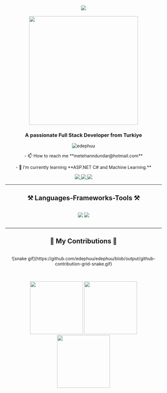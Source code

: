 <h1 align="center">
    <img src="https://readme-typing-svg.herokuapp.com/?font=Righteous&size=35&center=true&vCenter=true&width=500&height=70&duration=4000&lines=Hi+There!+👋;+I'm+Metehan+Dundar!;" />
</h1>
<div id="header" align="center">
  <img src="https://y.yarn.co/04fa23b4-5567-47da-b30b-8ac529d45d19_text.gif" width="350"/>
</div>
<h3 align="center">A passionate Full Stack Developer from Turkiye</h3>

<div align="center">
 <img src="https://komarev.com/ghpvc/?username=edephuu&label=Profile%20views&color=0e75b6&style=flat" alt="edephuu" /> </p>
</div>

<div align="center">
- 📫 How to reach me **metehanndundar@hotmail.com**
<p>
    
</p>
- 🌱 I’m currently learning **ASP.NET C# and Machine Learning.**
</div>
<p>
    
</p>
<div align="center"> 
  <a href="mailto:metehanndundar@hotmail.com">
    <img src="https://img.shields.io/badge/Gmail-333333?style=for-the-badge&logo=gmail&logoColor=red" />
  </a>
  <a href="https://www.linkedin.com/in/metehan-dündar-882974226/" target="_blank">
    <img src="https://img.shields.io/badge/LinkedIn-0077B5?style=for-the-badge&logo=linkedin&logoColor=white" target="_blank" />
  </a>
  <a href="https://github.com/EdepHuu" target="_blank">
     <img src="https://img.shields.io/badge/Portfolio-FF5722?style=for-the-badge&logo=todoist&logoColor=white" target="_blank" /> <!-- sqlite, safari, google-chrome are other good icon options -->
  </a>
</div>
 <hr/>

<h2 align="center">⚒️ Languages-Frameworks-Tools ⚒️</h2>
<br/>
<div align="center">
<img src="https://skillicons.dev/icons?i=dotnet,cs,cpp,c,html,css,bootstrap," />
    <img src="https://skillicons.dev/icons?i=java,python,javascript,firebase,mysql,postgres" /><br>
</div>

<br/>
<hr/>

<div align="center">
  <h2>🐍 My Contributions 🐍</h2>
  <br>
  ![snake gif](https://github.com/edephuu/edephuu/blob/output/github-contribution-grid-snake.gif)
  <br/><br/><br/>
</div>

<p>
  
</p>

<p align="center">
  <img height="170em" src="https://github-readme-stats.vercel.app/api?username=edephuu&show_icons=true&hide_border=true&theme=tokyonight&count_private=true"/>
  <img height="170em" src="https://github-readme-stats.vercel.app/api/top-langs/?username=edephuu&theme=tokyonight&hide_border=true&layout=compact"/>
  <img height="170em" src="https://github-readme-streak-stats.herokuapp.com/?user=edephuu&include_all_commits=true&hide_border=true&theme=tokyonight"/>
</p>
